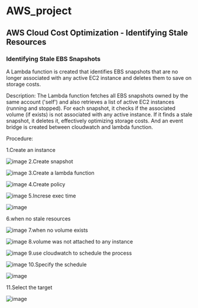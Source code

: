 # AWS_project
## AWS Cloud Cost Optimization - Identifying Stale Resources
### Identifying Stale EBS Snapshots
A Lambda function is created that identifies EBS snapshots that are no longer associated with any active EC2 instance and deletes them to save on storage costs.

Description:
The Lambda function fetches all EBS snapshots owned by the same account ('self') and also retrieves a list of active EC2 instances (running and stopped). For each snapshot, it checks if the associated volume (if exists) is not associated with any active instance. If it finds a stale snapshot, it deletes it, effectively optimizing storage costs. And an event bridge is created between cloudwatch and lambda function.

Procedure:

1.Create an instance

![image](https://github.com/AthullyaR/AWS_project/assets/78737460/b67b4b11-a066-4d37-8390-4650918a30af)
2.Create snapshot

![image](https://github.com/AthullyaR/AWS_project/assets/78737460/72f91975-e77e-49f4-ab13-92d71ae29002)
3.Create a lambda function

![image](https://github.com/AthullyaR/AWS_project/assets/78737460/ef4a58e1-718d-4397-8cc2-4f54b8da45d7)
4.Create policy

![image](https://github.com/AthullyaR/AWS_project/assets/78737460/7e220c5d-0f3d-4109-aeb6-7250d9d78edd)
5.Increse exec time

![image](https://github.com/AthullyaR/AWS_project/assets/78737460/99136e4f-6c47-4309-9de9-f79fab5707b5)

6.when no stale resources

![image](https://github.com/AthullyaR/AWS_project/assets/78737460/4a42adfa-f96f-48c8-b9fc-c4369bf0545e)
7.when no volume exists

![image](https://github.com/AthullyaR/AWS_project/assets/78737460/2f65e20e-946e-414a-8033-a2426ca9f358)
8.volume was not attached to any instance

![image](https://github.com/AthullyaR/AWS_project/assets/78737460/c47d0ed7-f5a9-42ca-99bc-4a3ffca683dd)
9.use cloudwatch to schedule the process

![image](https://github.com/AthullyaR/AWS_project/assets/78737460/8ded900b-6059-4423-bedc-7e8e2b8db4b0)
10.Specify the schedule

![image](https://github.com/AthullyaR/AWS_project/assets/78737460/7df35ce4-b764-412a-a300-0565c24a74e2)

11.Select the target

![image](https://github.com/AthullyaR/AWS_project/assets/78737460/efe78d6c-6e0d-4911-a8d5-7c431563c85a)









